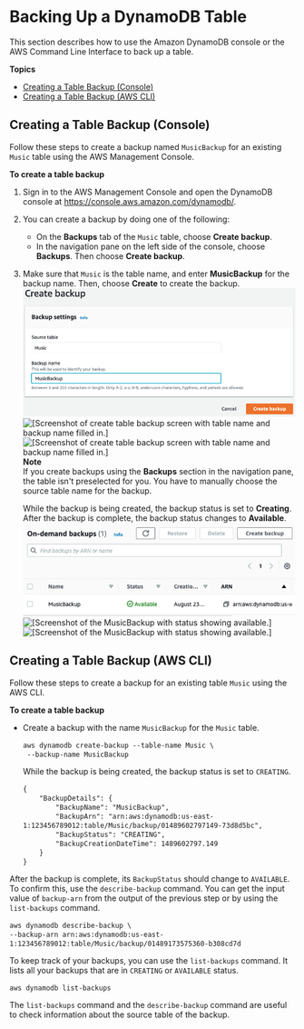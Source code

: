 # Backing Up a DynamoDB Table<a name="Backup.Tutorial"></a>

This section describes how to use the Amazon DynamoDB console or the AWS Command Line Interface to back up a table\.

**Topics**
+ [Creating a Table Backup \(Console\)](#backup_console)
+ [Creating a Table Backup \(AWS CLI\)](#backup_cli)

## Creating a Table Backup \(Console\)<a name="backup_console"></a>

Follow these steps to create a backup named `MusicBackup` for an existing `Music` table using the AWS Management Console\.

**To create a table backup**

1. Sign in to the AWS Management Console and open the DynamoDB console at [https://console\.aws\.amazon\.com/dynamodb/](https://console.aws.amazon.com/dynamodb/)\.

1. You can create a backup by doing one of the following:
   + On the **Backups** tab of the `Music` table, choose **Create backup**\.
   + In the navigation pane on the left side of the console, choose **Backups**\. Then choose **Create backup**\.

1. Make sure that `Music` is the table name, and enter **MusicBackup** for the backup name\. Then, choose **Create** to create the backup\.  
![\[Screenshot of create table backup screen with table name and backup name filled in.\]](./images/confirm_createbackup.png)![\[Screenshot of create table backup screen with table name and backup name filled in.\]](./)![\[Screenshot of create table backup screen with table name and backup name filled in.\]](./)
**Note**  
If you create backups using the **Backups** section in the navigation pane, the table isn't preselected for you\. You have to manually choose the source table name for the backup\.

   While the backup is being created, the backup status is set to **Creating**\. After the backup is complete, the backup status changes to **Available**\.  
![\[Screenshot of the MusicBackup with status showing available.\]](./images/confirm_backup.png)![\[Screenshot of the MusicBackup with status showing available.\]](./)![\[Screenshot of the MusicBackup with status showing available.\]](./)

## Creating a Table Backup \(AWS CLI\)<a name="backup_cli"></a>

Follow these steps to create a backup for an existing table `Music` using the AWS CLI\.

**To create a table backup**
+ Create a backup with the name `MusicBackup` for the `Music` table\.

  ```
  aws dynamodb create-backup --table-name Music \
   --backup-name MusicBackup
  ```

   While the backup is being created, the backup status is set to `CREATING`\.

  ```
  {
      "BackupDetails": {
          "BackupName": "MusicBackup", 
          "BackupArn": "arn:aws:dynamodb:us-east-1:123456789012:table/Music/backup/01489602797149-73d8d5bc", 
          "BackupStatus": "CREATING", 
          "BackupCreationDateTime": 1489602797.149
      }
  }
  ```

After the backup is complete, its `BackupStatus` should change to `AVAILABLE`\. To confirm this, use the `describe-backup` command\. You can get the input value of `backup-arn` from the output of the previous step or by using the `list-backups` command\.

```
aws dynamodb describe-backup \
--backup-arn arn:aws:dynamodb:us-east-1:123456789012:table/Music/backup/01489173575360-b308cd7d
```

 To keep track of your backups, you can use the `list-backups` command\. It lists all your backups that are in `CREATING` or `AVAILABLE` status\.

```
aws dynamodb list-backups
```

 The `list-backups` command and the `describe-backup` command are useful to check information about the source table of the backup\.